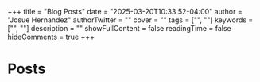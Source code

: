+++
title = "Blog Posts"
date = "2025-03-20T10:33:52-04:00"
author = "Josue Hernandez"
authorTwitter = ""
cover = ""
tags = ["", ""]
keywords = ["", ""]
description = ""
showFullContent = false
readingTime = false
hideComments = true
+++

# Posts